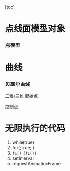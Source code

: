 [toc]

# 点线面模型对象

### 点模型





# 曲线

### 贝塞尔曲线

二维/三维 起始点

控制点





# 无限执行的代码

1. while(true)
2. for(; true; ) 
3. `f1() {f1()}`
4. setInterval
5. requestAnimationFrame